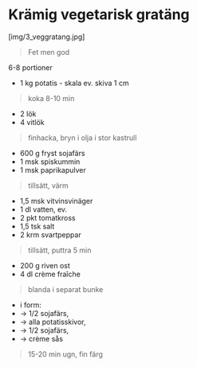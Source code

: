 # Krämig vegetarisk gratäng

[img/3_veggratang.jpg]

> Fet men god

6-8 portioner

* 1 kg potatis - skala ev. skiva 1 cm

> koka 8-10 min

* 2 lök
* 4 vitlök

> finhacka, bryn i olja i stor kastrull

* 600 g fryst sojafärs
* 1 msk spiskummin
* 1 msk paprikapulver

> tillsätt, värm

* 1,5 msk vitvinsvinäger
* 1 dl vatten, ev.
* 2 pkt tomatkross
* 1,5 tsk salt
* 2 krm svartpeppar

> tillsätt, puttra 5 min

* 200 g riven ost
* 4 dl crème fraîche

> blanda i separat bunke

* i form:
* -> 1/2 sojafärs,
* -> alla potatisskivor,
* -> 1/2 sojafärs,
* -> crème sås

> 15-20 min ugn, fin färg